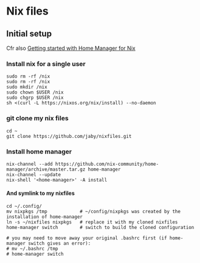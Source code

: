 # Nix files 

## Initial setup

Cfr also [Getting started with Home Manager for Nix](https://ghedam.at/24353/tutorial-getting-started-with-home-manager-for-nix)
 

### Install nix for a single user 

    sudo rm -rf /nix
    sudo rm -rf /nix
    sudo mkdir /nix
    sudo chown $USER /nix 
    sudo chgrp $USER /nix
    sh <(curl -L https://nixos.org/nix/install) --no-daemon


### git clone my nix files

    cd ~
    git clone https://github.com/jaby/nixfiles.git


### Install home manager 

    nix-channel --add https://github.com/nix-community/home-manager/archive/master.tar.gz home-manager
    nix-channel --update
    nix-shell '<home-manager>' -A install

#### And symlink to my nixfiles

    cd ~/.config/
    mv nixpkgs /tmp            # ~/config/nixpkgs was created by the installation of home-manager 
    ln -s ~/nixfiles nixpkgs   # replace it with my cloned nixfiles
    home-manager switch        # switch to build the cloned configuration 

    # you may need to move away your original .bashrc first (if home-manager switch gives an error):
    # mv ~/.bashrc /tmp
    # home-manager switch
